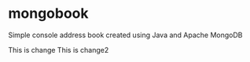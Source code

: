 mongobook
=========

Simple console address book created using Java and Apache MongoDB

This is change
This is change2
